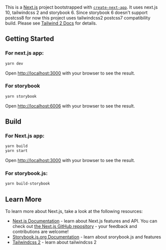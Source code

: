 This is a [Next.js](https://nextjs.org/) project bootstrapped with [`create-next-app`](https://github.com/vercel/next.js/tree/canary/packages/create-next-app). It uses next.js 10, tailwindcss 2 and storybook 6.
Since storybook 6 doesn't support postcss8 for now this project uses tailwindcss2 postcss7 compatibility build. Please see [Tailwind 2 Docs](https://tailwindcss.com/docs/installation#post-css-7-compatibility-build) for details.

## Getting Started
### For next.js app:

```bash
yarn dev
```
Open [http://localhost:3000](http://localhost:3000) with your browser to see the result.

### For storybook

```bash
yarn storybook
```
Open [http://localhost:6006](http://localhost:6006) with your browser to see the result.

## Build
### For Next.js app:
```bash
yarn build
yarn start
```
Open [http://localhost:3000](http://localhost:3000) with your browser to see the result.

### For storybook.js:
```bash
yarn build-storybook
```

## Learn More

To learn more about Next.js, take a look at the following resources:

- [Next.js Documentation](https://nextjs.org/docs) - learn about Next.js features and API. You can check out [the Next.js GitHub repository](https://github.com/vercel/next.js/) - your feedback and contributions are welcome!
- [Storybook.js.org Documentation](https://storybook.js.org/docs/react/get-started/introduction) - learn about srorybook.js and features
- [Tailwindcss 2](https://tailwindcss.com/) - learn about tailwindcss 2




